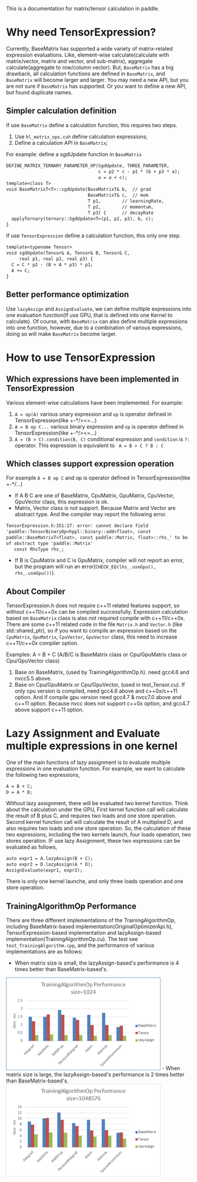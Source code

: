 
This is a documentation for matrix/tensor calculation in paddle.

# Why need TensorExpression?
Currently, BaseMatrix has supported a wide variety of matrix-related expression evaluations. 
Like, element-wise calculate(calculate with matrix/vector, matrix and vector, and sub-matrix), 
aggregate calculate(aggregate to row/column vector).
But, `BaseMatrix` has a big drawback, all calculation functions are defined in `BaseMatrix`,
and `BaseMatrix` will become larger and larger. 
You may need a new API, but you are not sure if `BaseMatrix` has supported. 
Or you want to define a new API, but found duplicate names.

## Simpler calculation definition
If use `BaseMatrix` define a calculation function, this requires two steps.

1. Use `hl_matrix_ops.cuh` define calculation expressions;
2. Define a calculation API in `BaseMatrix`;

For example: define a sgdUpdate function in `BaseMatrix`
```
DEFINE_MATRIX_TERNARY_PARAMETER_OP(SgdUpdate, THREE_PARAMETER,
                                   c = p2 * c - p1 * (b + p3 * a);
                                   a = a + c);
template<class T>
void BaseMatrixT<T>::sgdUpdate(BaseMatrixT& b,  // grad
                               BaseMatrixT& c,  // mom
                               T p1,        // learningRate,
                               T p2,        // momentum,
                               T p3) {      // decayRate
  applyTernary(ternary::SgdUpdate<T>(p1, p2, p3), b, c);
}
```

If use `TensorExpression` define a calculation function, this only one step.
```
template<typename Tensor>
void sgdUpdate(Tensor& A, Tensor& B, Tensor& C,
     real p1, real p2, real p3) {
  C = C * p2 - (B + A * p3) * p1;
  A += C;
}
```

## Better performance optimization
Use `lazyAssign` and `AssignEvaluate`,
we can define multiple expressions into one evaluation function(If use GPU, that is defined into one Kernel to calculate).
Of course, with `BaseMatrix` can also define multiple expressions into one function, 
however, due to a combination of various expressions, doing so will make `BaseMatrix` become larger.

# How to use TensorExpression
## Which expressions have been implemented in TensorExpression
Various element-wise calculations have been implemented. 
For example:

1. `A = op(A)` various unary expression and `op` is operator defined in TensorExpression(like +-*/><=...)
2. `A = B op C...` various binary expression and `op` is operator defined in TensorExpression(like +-*/><=...)
3. `A = (B > C).condition(B, C)` conditional expression and `condition` is `?:` operator. This expression is equivalent to ` A = B > C ? B : C`

## Which classes support expression operation
For example `A = B op C` and op is operator defined in TensorExpression(like +-*/...)
- If A B C are one of BaseMatrix, CpuMatrix, GpuMatrix, CpuVector, GpuVector class, this expression is ok.
- Matrix, Vector class is not support. Because Matrix and Vector are abstract type. And the compiler may report the following error.
```
TensorExpression.h:351:17: error: cannot declare field 'paddle::TensorBinaryOp<hppl::binary::add<float>, const paddle::BaseMatrixT<float>, const paddle::Matrix, float>::rhs_' to be of abstract type 'paddle::Matrix'
   const RhsType rhs_;
```
- If B is CpuMatrix and C is GpuMatrix, compiler will not report an error, but the program will run an error(`CHECK_EQ(lhs_.useGpu(), rhs_.useGpu())`).


## About Compiler
TensorExpression.h does not require c++11 related features support, so without c++11/c++0x can be compiled successfully.
Expression calculation based on `BaseMatrix` class is also not required compile with c++11/c++0x.
There are some c++11 related code in the file `Matrix.h` and `Vector.h` (like std::shared_ptr), 
so if you want to compile an expression based on the `CpuMatrix`, `GpuMatrix`, `CpuVector`, `GpuVector` class,
this need to increase c++11/c++0x compiler option.

Examples: A = B + C (A/B/C is BaseMatrix class or Cpu/GpuMatrix class or Cpu/GpuVector class)

1. Base on BaseMatrix, (used by TrainingAlgorithmOp.h). need gcc4.6 and nvcc5.5 above.
2. Base on Cpu/GpuMatrix or Cpu/GpuVector, (used in test_Tensor.cu). 
If only cpu version is compiled, need gcc4.6 above and c++0x/c++11 option.
And if compile gpu version need gcc4.7 & nvcc7.0 above and c++11 option. Because nvcc does not support c++0x option, and gcc4.7 above support c++11 option.


# Lazy Assignment and Evaluate multiple expressions in one kernel
One of the main functions of lazy assignment is to evaluate multiple expressions in one evaluation function.
For example, we want to calculate the following two expressions,
```
A = B + C;
D = A * D;
```
Without lazy assignment, there will be evaluated two kernel function. Think about the calculation under the GPU,
First kernel function call will calculate the result of B plus C, and requires two loads and one store operation.
Second kernel function call will calculate the result of A multiplied D, and also requires two loads and one store operation.
So, the calculation of these two expressions, including the two kernels launch, four loads operation, two stores operation.
IF use lazy Assignment, these two expressions can be evaluated as follows,
```
auto expr1 = A.lazyAssign(B + C);
auto expr2 = D.lazyAssign(A * D);
AssignEvaluate(expr1, expr2);
```
There is only one kernel launche, and only three loads operation and one store operation. 

## TrainingAlgorithmOp Performance
There are three different implementations of the TrainingAlgorithmOp, including BaseMatrix-based implementation(OriginalOptimizerApi.h),
TensorExpression-based implementation and lazyAssign-based implementation(TrainingAlgorithmOp.cu).
The test see `test_TrainingAlgorithm.cpp`, and the performance of various implementations are as follows:
- When matrix size is small, the lazyAssign-based's performance is 4 times better than BaseMatrix-based's.  
<img src="TrainingAlgorithmOp_1024.png" width="420">
- When matrix size is large, the lazyAssign-based's performance is 2 times better than BaseMatrix-based's.  
<img src="TrainingAlgorithmOp_1048576.png" width="420">










